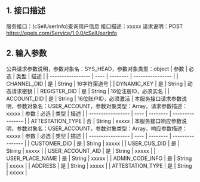 ## 1. 接口描述
服务接口：(cSelUserInfo)查询用户信息
接口描述：xxxxx
请求说明：POST https://epeis.com/Service/1.0.0/cSelUserInfo

## 2. 输入参数
公共请求参数说明，参数对象名：SYS_HEAD，参数对象类型：object
| 参数              | 必选 | 类型     | 描述             |
| ----------------- | ---- | -------- | ---------------- |
| CHANNEL_DID   |  是  | String   | 16字符渠道号 |
| DYNAMIC_KEY       |  是  | String   | 动态请求密钥 |
| REGISTER_DID      |  是  | String   | 16位注册ID，必须实名 |
| ACCOUNT_DID       |  是  | String   | 16位账户ID，必须激活 |
本服务接口请求参数说明，参数对象名：USER_ACCOUNT，参数对象类型：Array，请求参数描述：xxxxx
| 参数              | 必选 | 类型     | 描述             |
| ----------------- | ---- | -------- | ---------------- |
| ATTESTATION_TYPE |  否  | String   | xxxxx |
本服务接口响应参数说明，参数对象名：USER_ACCOUNT，参数对象类型：Array，响应参数描述：xxxxx
| 参数              | 必选 | 类型     | 描述             |
| ----------------- | ---- | -------- | ---------------- |
| CUSTOMER_DID |  是  | String   | xxxxx |
| USER_CUS_DID |  是  | String   | xxxxx |
| USER_ACCOUNT_AID |  是  | String   | xxxxx |
| USER_PLACE_NAME |  是  | String   | xxxxx |
| ADMIN_CODE_INFO |  是  | String   | xxxxx |
| ADDRESS |  是  | String   | xxxxx |
| ATTESTATION_TYPE |  是  | String   | xxxxx |
